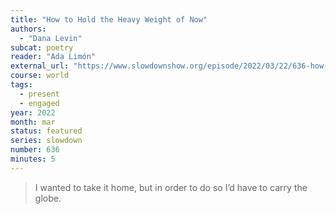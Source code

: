 ```yaml
---
title: "How to Hold the Heavy Weight of Now"
authors:
  - "Dana Levin"
subcat: poetry
reader: "Ada Limón"
external_url: "https://www.slowdownshow.org/episode/2022/03/22/636-how-to-hold-the-heavy-weight-of-now"
course: world
tags:
  - present
  - engaged
year: 2022
month: mar
status: featured
series: slowdown
number: 636
minutes: 5
---
```


> I wanted to take it home, but in order to do so I’d have to carry the globe.
